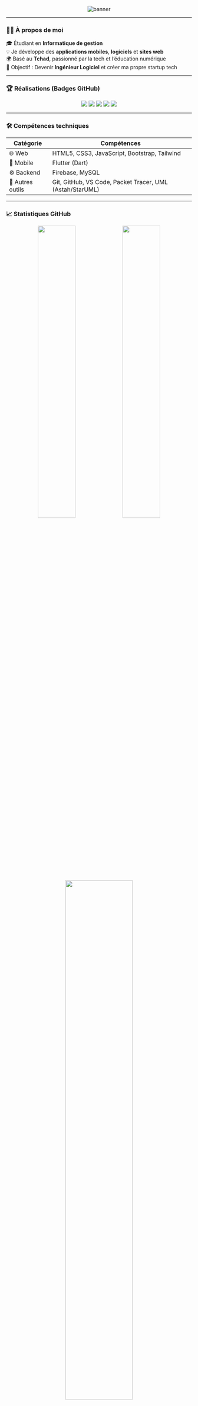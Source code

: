 <!-- Bannière (optionnelle) -->
<p align="center">
  <img src="https://capsule-render.vercel.app/api?type=waving&color=0:fc00ff,100:00dbde&height=200&section=header&text=Salut%20👋%20Moi%20c'est%20[ABDEL_ABBO]!&fontSize=40&fontColor=ffffff&animation=twinkling" alt="banner"/>
</p>

---

### 👨‍💻 À propos de moi

🎓 Étudiant en **Informatique de gestion**  
💡 Je développe des **applications mobiles**, **logiciels** et **sites web**  
🌍 Basé au **Tchad**, passionné par la tech et l’éducation numérique  
🚀 Objectif : Devenir **Ingénieur Logiciel** et créer ma propre startup tech

---

### 🏆 Réalisations (Badges GitHub)

<p align="center">
  <img src="https://img.shields.io/badge/🌟-Starstruck-yellow?style=for-the-badge"/>
  <img src="https://img.shields.io/badge/🦈-Pull%20Shark-blue?style=for-the-badge"/>
  <img src="https://img.shields.io/badge/🧠-Galaxy%20Brain-green?style=for-the-badge"/>
  <img src="https://img.shields.io/badge/YOLO💬-Discussion%20Star-orange?style=for-the-badge"/>
  <img src="https://img.shields.io/badge/🤠-Cowboy%20Coder-brown?style=for-the-badge"/>
</p>

---

### 🛠️ Compétences techniques

| Catégorie       | Compétences |
|------------------|------------|
| 🌐 Web           | HTML5, CSS3, JavaScript, Bootstrap, Tailwind |
| 📱 Mobile        | Flutter (Dart) |
| ⚙️ Backend       | Firebase, MySQL |
| 🔧 Autres outils | Git, GitHub, VS Code, Packet Tracer, UML (Astah/StarUML) |

---

### 📈 Statistiques GitHub

<p align="center">
  <img src="https://github-readme-stats.vercel.app/api?username=tonpseudo&show_icons=true&theme=tokyonight" width="45%" />
  <img src="https://github-readme-streak-stats.herokuapp.com/?user=tonpseudo&theme=tokyonight" width="45%" />
</p>

<p align="center">
  <img src="https://github-readme-stats.vercel.app/api/top-langs/?username=tonpseudo&layout=compact&theme=tokyonight" width="60%" />
</p>

---

### 📚 Projets en cours

- 📱 **App éducative mobile** pour les élèves de primaire/collège *(vidéos, quiz, points)*
- 📦 **Site de gestion de documents** pour les transitaires : [Voir le concept](https://cargox.io/)
- 🧠 **Plateforme de cours en ligne centralisés** comme Class Central
- ⚙️ **Logiciel de gestion centralisée** pour orphelinats/pharmacies

---

### 🌐 Me retrouver ailleurs

[![LinkedIn](https://img.shields.io/badge/LinkedIn-%230077B5.svg?&style=for-the-badge&logo=linkedin&logoColor=white)](https://linkedin.com/in/tonprofil)
[![Email](https://img.shields.io/badge/Mail-E-Mail-informational?style=for-the-badge&logo=gmail&logoColor=white)](mailto:tonmail@example.com)
[![Portfolio](https://img.shields.io/badge/Portfolio-Site_Perso-blueviolet?style=for-the-badge)](https://tonsite.com)
[![GitHub](https://img.shields.io/badge/GitHub-Profil-181717?style=for-the-badge&logo=github)](https://github.com/tonpseudo)

---

### 🙌 Merci de ta visite !

<p align="center">
  <img src="https://readme-typing-svg.herokuapp.com?font=Fira+Code&duration=3000&pause=500&color=00F7FF&center=true&vCenter=true&width=435&lines=Merci+pour+ta+visite+!;N'oublie+pas+de+laisser+un+star+%E2%AD%90;Et+à+bientôt+!+%F0%9F%91%8B" alt="Typing SVG" />
</p>
